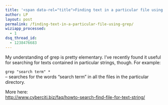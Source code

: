 ```yaml
---
title: '<span data-rel="title">Finding text in a particular file using grep</span>'
author: LP
layout: post
permalink: /finding-text-in-a-particular-file-using-grep/
wiziapp_processed:
  - 1
dsq_thread_id:
  - 1238476683
---
```

<span data-rel="content">

<p>
  My understanding of grep is pretty elementary. I&#8217;ve recently found it useful for searching for texts contained in particular strings, though. For example:
</p>

<p>
  <code>grep "search term" *</code><br /> &#8211; searches for the words &#8220;search term&#8221; in all the files in the particular directory.
</p>

<p>
  More here:<br /> <a href="http://www.cyberciti.biz/faq/howto-search-find-file-for-text-string/" target="_blank">http://www.cyberciti.biz/faq/howto-search-find-file-for-text-string/</a>
</p></span>